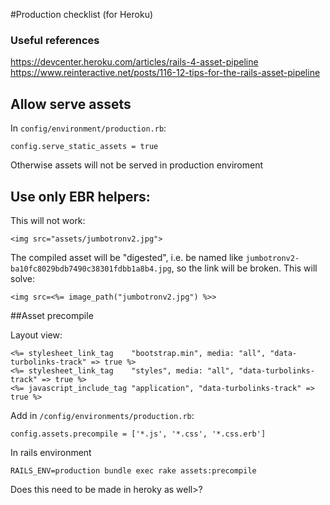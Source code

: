 #Production checklist (for Heroku)

### Useful references
https://devcenter.heroku.com/articles/rails-4-asset-pipeline
https://www.reinteractive.net/posts/116-12-tips-for-the-rails-asset-pipeline

## Allow serve assets
In `config/environment/production.rb`:
```
config.serve_static_assets = true
```
Otherwise assets will not be served in production enviroment

## Use only EBR helpers:
This will not work:
```
<img src="assets/jumbotronv2.jpg">
```
The compiled asset will be "digested", i.e. be named like `jumbotronv2-ba10fc8029bdb7490c38301fdbb1a8b4.jpg`, so the link will be broken. This will solve:
```
<img src=<%= image_path("jumbotronv2.jpg") %>>
```
##Asset precompile

Layout view:
```
<%= stylesheet_link_tag    "bootstrap.min", media: "all", "data-turbolinks-track" => true %>
<%= stylesheet_link_tag    "styles", media: "all", "data-turbolinks-track" => true %>
<%= javascript_include_tag "application", "data-turbolinks-track" => true %>
```
Add in `/config/environments/production.rb`:
```
config.assets.precompile = ['*.js', '*.css', '*.css.erb']
```

In rails environment
```
RAILS_ENV=production bundle exec rake assets:precompile
```
Does this need to be made in heroky as well>?
